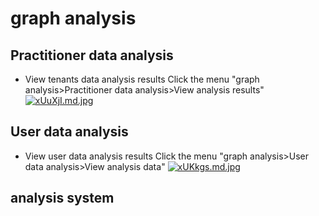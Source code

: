 # graph analysis
## Practitioner data analysis

* View tenants data analysis results Click the menu "graph analysis>Practitioner data analysis>View analysis results"
[![xUuXjI.md.jpg](https://s1.ax1x.com/2022/10/12/xUuXjI.md.jpg)](https://imgse.com/i/xUuXjI)

## User data analysis

* View user data analysis results Click the menu "graph analysis>User data analysis>View analysis data"
[![xUKkgs.md.jpg](https://s1.ax1x.com/2022/10/12/xUKkgs.md.jpg)](https://imgse.com/i/xUKkgs)

## analysis system

